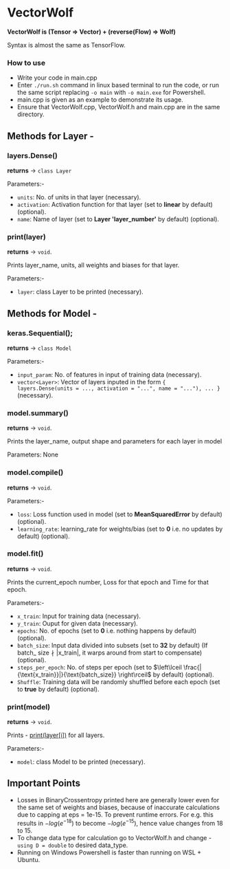 # VectorWolf
**VectorWolf is (Tensor => Vector) + (reverse(Flow) => Wolf)**

Syntax is almost the same as TensorFlow.
### How to use
- Write your code in main.cpp
- Enter `./run.sh` command in linux based terminal to run the code, or run the same script replacing `-o main` with `-o main.exe` for Powershell. 
- main.cpp is given as an example to demonstrate its usage.
- Ensure that VectorWolf.cpp, VectorWolf.h and main.cpp are in the same directory.

## Methods for Layer -
### layers.Dense()
**returns** -> `class Layer`

Parameters:-
-  `units`: No. of units in that layer (necessary).
-  `activation`: Activation function for that layer (set to **linear** by default) (optional).
-  `name`: Name of layer (set to **Layer 'layer_number'** by default) (optional).

### print(layer)
**returns** -> `void`.

Prints layer_name, units, all weights and biases for that layer.

Parameters:-
- `layer`: class Layer to be printed (necessary).

## Methods for Model -
### keras.Sequential();
**returns** -> `class Model`

Parameters:-
-  `input_param`: No. of features in input of training data (necessary).
-  `vector<Layer>`: Vector of layers inputed in the form ```{ layers.Dense(units = ..., activation = "...", name = "..."), ... }``` (necessary).
### model.summary()
**returns** -> `void`.

Prints the layer_name, output shape and parameters for each layer in model

Parameters: None

### model.compile()
**returns** -> `void`.

Parameters:-
- `loss`: Loss function used in model (set to **MeanSquaredError** by default) (optional).
- `learning_rate`: learning_rate for weights/bias (set to **0** i.e. no updates by default) (optional).

### model.fit()
**returns** -> `void`.

Prints the current_epoch number, Loss for that epoch and Time for that epoch.

Parameters:-
- `x_train`: Input for training data (necessary).
- `y_train`: Ouput for given data (necessary).
- `epochs`: No. of epochs (set to **0** i.e. nothing happens by default) (optional).
- `batch_size`: Input data divided into subsets (set to **32** by default) (If $\text{batch_ size} \nmid |\text{x_train}|$, it warps around from start to compensate) (optional).
- `steps_per_epoch`: No. of steps per epoch (set to $\left\lceil \frac{|{\text{x_train}}|}{\text{batch_size}} \right\rceil$ by default) (optional).
- `Shuffle`: Training data will be randomly shuffled before each epoch (set to **true** by default) (optional).

### print(model)
**returns** -> `void`.

Prints - [print(layer[i])](https://github.com/soham-c04/VectorWolf/tree/main?tab=readme-ov-file#printlayer) for all layers.

Parameters:-
- `model`: class Model to be printed (necessary).

## Important Points
- Losses in BinaryCrossentropy printed here are generally lower even for the same set of weights and biases, because of inaccurate calculations due to capping at eps = 1e-15. To prevent runtime errors. For e.g. this results in $-log(e^{-18})$ to become $-log(e^{-15})$, hence value changes from 18 to 15.
- To change data type for calculation go to VectorWolf.h and change - ```using D = double``` to desired data_type.
- Running on Windows Powershell is faster than running on WSL + Ubuntu. 


